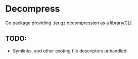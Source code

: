 # Decompress

Go package providing .tar.gz decompression as a library/CLI.

## TODO:
* Symlinks, and other exoting file descriptors unhandled